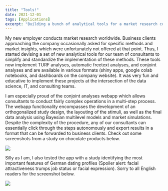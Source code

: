 ```yaml
---
title: "Tools!"
date: 2021-12-01
tags: [Applications]
excerpt: "Building a bunch of analytical tools for a market research company"
---
```

My new employer conducts market research worldwide. Business clients approaching the company occasionally asked for specific methods and market insights, which were unfortunately not offered at that point. Thus, I started devising a set of new analytical tools for our team of consultants to simplify and standardize the implementation of these methods. These tools now implement TURF analyses, automatic freetext analyses, and conjoint analyses and are available in various formats (shiny apps, google colab notebooks, and dashboards on the company website). It was very fun and educative to implement these projects at the intersection of the data science, IT, and consulting teams.

I am especially proud of the conjoint analyses webapp which allows consultants to conduct fairly complex operations in a multi-step process. The webapp functionality encompasses the development of an orthogonalized study design, the layouting of the stimuli, as well as the final data analysis using Bayesian multilevel models and market simulations. Despite the complexity of the procedure, any of our consultants can essentially click through the steps autonomously and export results in a format that can be forwarded to business clients. Check out some screenshots from a study on chocolate products below. 

<img src="{{site.baseurl}}/assets/chocolate.PNG">

Silly as I am, I also tested the app with a study identifying the most important features of German dating profiles (Spoiler alert: facial attractiveness trumps job status or facial expression). Sorry to all English readers for the screenshot below.


<img src="{{site.baseurl}}/assets/attractiveness.PNG">
